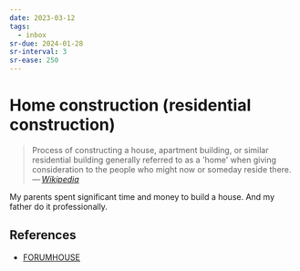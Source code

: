 ```yaml
---
date: 2023-03-12
tags:
  - inbox
sr-due: 2024-01-28
sr-interval: 3
sr-ease: 250
---
```


# Home construction (residential construction)

> Process of constructing a house, apartment building, or similar residential
> building generally referred to as a 'home' when giving consideration to the
> people who might now or someday reside there.\
> — <cite>[Wikipedia](https://en.wikipedia.org/wiki/Home_construction)</cite>

My parents spent significant time and money to build a house. And my father do
it professionally.

## References

- [FORUMHOUSE](https://www.forumhouse.ru/)
